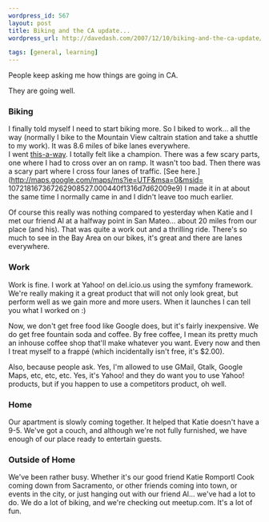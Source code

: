 ```yaml
--- 
wordpress_id: 567
layout: post
title: Biking and the CA update...
wordpress_url: http://davedash.com/2007/12/10/biking-and-the-ca-update/

tags: [general, learning]
---
```


People keep asking me how things are going in CA.

They are going well.
<!--more-->
### Biking

I finally told myself I need to start biking more.  So I biked to work... all the way (normally I bike to the Mountain View caltrain station and take a shuttle to my work).  It was 8.6 miles of bike lanes everywhere.  
I went [this-a-way](http://del.icio.us/davedash/route+mv+mc).  I totally felt like a champion.  There was a few scary parts, one where I had to cross over an on ramp.  It wasn't too bad.  Then there was a scary part where I cross four lanes of traffic.  [See here.](http://maps.google.com/maps/ms?ie=UTF&msa=0&msid=
107218167367262908527.000440f1316d7d62009e9)  I made it in at about the same time I normally came in and I didn't leave too much earlier.

Of course this really was nothing compared to yesterday when Katie and I met our friend Al at a halfway point in San Mateo... about 20 miles from our place (and his).  That was quite a work out and a thrilling ride.  There's so much to see in the Bay Area on our bikes, it's great and there are lanes everywhere.

### Work

Work is fine.  I work at Yahoo! on del.icio.us using the symfony framework.  We're really making it a great product that will not only look great, but perform well as we gain more and more users.  When it launches I can tell you what I worked on :)

Now, we don't get free food like Google does, but it's fairly inexpensive.  We do get free fountain soda and coffee.  By free coffee, I mean its pretty much an inhouse coffee shop that'll make whatever you want.  Every now and then I treat myself to a frappé (which incidentally isn't free, it's $2.00).

Also, because people ask.  Yes, I'm allowed to use GMail, Gtalk, Google Maps, etc, etc, etc.  Yes, it's Yahoo! and they do want you to use Yahoo! products, but if you happen to use a competitors product, oh well.

### Home

Our apartment is slowly coming together.  It helped that Katie doesn't have a 9-5.  We've got a couch, and although we're not fully furnished, we have enough of our place ready to entertain guests.

### Outside of Home

We've been rather busy.  Whether it's our good friend Katie Romportl Cook coming down from Sacramento, or other friends coming into town, or events in the city, or just hanging out with our friend Al... we've had a lot to do.  We do a lot of biking, and we're checking out meetup.com.  It's a lot of fun.
